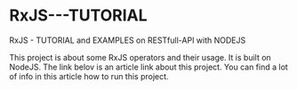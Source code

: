 # RxJS---TUTORIAL
RxJS - TUTORIAL and EXAMPLES on RESTfull-API with NODEJS

This project is about some RxJS operators and their usage. It is built on NodeJS.
The link belov is an article link about this project. You can find a lot of info 
in this article how to run this project.
